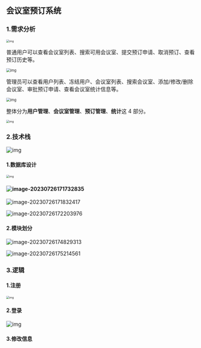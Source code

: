 ## 会议室预订系统

### 1.需求分析

<img src="https://picgo-1307940198.cos.ap-nanjing.myqcloud.com/906d4fbf82004b8d98db97b4fcf85086~tplv-k3u1fbpfcp-zoom-in-crop-mark:3024:0:0:0.awebp" alt="img" style="zoom: 50%;" />

普通用户可以查看会议室列表、搜索可用会议室、提交预订申请、取消预订、查看预订历史等。

<img src="https://picgo-1307940198.cos.ap-nanjing.myqcloud.com/9596890a69e44ce7956ad0667e000468~tplv-k3u1fbpfcp-zoom-in-crop-mark:3024:0:0:0.awebp" alt="img" style="zoom: 67%;" />

管理员可以查看用户列表、冻结用户、会议室列表、搜索会议室、添加/修改/删除会议室、审批预订申请、查看会议室统计信息等。

<img src="https://picgo-1307940198.cos.ap-nanjing.myqcloud.com/e4d405db23da46e2982f7b4404c2125a~tplv-k3u1fbpfcp-zoom-in-crop-mark:3024:0:0:0.awebp" alt="img" style="zoom:67%;" />

整体分为**用户管理**、**会议室管理**、**预订管理**、**统计**这 4 部分。

<img src="https://picgo-1307940198.cos.ap-nanjing.myqcloud.com/e6082cea7db14f7bbbea0f268b81035b~tplv-k3u1fbpfcp-zoom-in-crop-mark:3024:0:0:0.awebp" alt="img" style="zoom:50%;" />

### 2.技术栈

![img](https://picgo-1307940198.cos.ap-nanjing.myqcloud.com/2a31317feed0415eb61ae2648f3aa946~tplv-k3u1fbpfcp-zoom-in-crop-mark:3024:0:0:0.awebp)

#### 1.数据库设计

<img src="https://picgo-1307940198.cos.ap-nanjing.myqcloud.com/698725b25d9843af8e5f41691830054e~tplv-k3u1fbpfcp-zoom-in-crop-mark:3024:0:0:0.awebp" alt="img" style="zoom: 50%;" />

#### ![image-20230726171732835](https://picgo-1307940198.cos.ap-nanjing.myqcloud.com/image-20230726171732835.png)

![image-20230726171832417](https://picgo-1307940198.cos.ap-nanjing.myqcloud.com/image-20230726171832417.png)

![image-20230726172203976](https://picgo-1307940198.cos.ap-nanjing.myqcloud.com/image-20230726172203976.png)

#### 2.模块划分

![image-20230726174829313](https://picgo-1307940198.cos.ap-nanjing.myqcloud.com/image-20230726174829313.png)

![image-20230726175214561](https://picgo-1307940198.cos.ap-nanjing.myqcloud.com/image-20230726175214561.png)

### 3.逻辑

#### 1.注册

<img src="https://picgo-1307940198.cos.ap-nanjing.myqcloud.com/90fca11ff8154b31bf76cc2cea3d908a~tplv-k3u1fbpfcp-zoom-in-crop-mark:3024:0:0:0.awebp" alt="img" style="zoom: 50%;" />

#### 2.登录

![img](https://picgo-1307940198.cos.ap-nanjing.myqcloud.com/undefineda363d08394dc4a5ab4a0d7d17aafc0c2~tplv-k3u1fbpfcp-zoom-in-crop-mark:3024:0:0:0.awebp)

#### 3.修改信息

